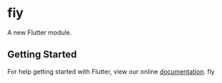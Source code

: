 # fiy

A new Flutter module.

## Getting Started

For help getting started with Flutter, view our online
[documentation](https://flutter.dev/).
fly
